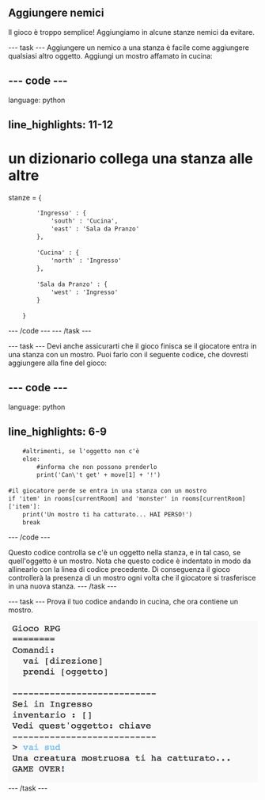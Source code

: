## Aggiungere nemici

Il gioco è troppo semplice! Aggiungiamo in alcune stanze nemici da evitare.

\--- task \--- Aggiungere un nemico a una stanza è facile come aggiungere qualsiasi altro oggetto. Aggiungi un mostro affamato in cucina:

## \--- code \---

language: python

## line_highlights: 11-12

# un dizionario collega una stanza alle altre

stanze = {

            'Ingresso' : {
                'south' : 'Cucina',
                'east' : 'Sala da Pranzo'
            },
    
            'Cucina' : {
                'north' : 'Ingresso'
            },
    
            'Sala da Pranzo' : {
                'west' : 'Ingresso'
            }
    
        }
    

\--- /code \--- \--- /task \---

\--- task \--- Devi anche assicurarti che il gioco finisca se il giocatore entra in una stanza con un mostro. Puoi farlo con il seguente codice, che dovresti aggiungere alla fine del gioco:

## \--- code \---

language: python

## line_highlights: 6-9

        #altrimenti, se l'oggetto non c'è
        else:
            #informa che non possono prenderlo
            print('Can\'t get' + move[1] + '!')
    
    #il giocatore perde se entra in una stanza con un mostro
    if 'item' in rooms[currentRoom] and 'monster' in rooms[currentRoom]['item']:
        print('Un mostro ti ha catturato... HAI PERSO!')
        break
    

\--- /code \---

Questo codice controlla se c'è un oggetto nella stanza, e in tal caso, se quell'oggetto è un mostro. Nota che questo codice è indentato in modo da allinearlo con la linea di codice precedente. Di conseguenza il gioco controllerà la presenza di un mostro ogni volta che il giocatore si trasferisce in una nuova stanza. \--- /task \---

\--- task \--- Prova il tuo codice andando in cucina, che ora contiene un mostro.

![screenshot](images/rpg-monster-test.png) \--- /task \---